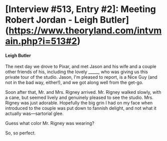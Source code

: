 # [Interview #513, Entry #2]: Meeting Robert Jordan - Leigh Butler](https://www.theoryland.com/intvmain.php?i=513#2)

#### Leigh Butler

The next day we drove to Pixar, and met Jason and his wife and a couple other friends of his, including the lovely \_\_\_\_\_, who was giving us this private tour of the studio. Jason, I'm pleased to report, is a Nice Guy (and not in the bad way, either!), and we got along well from the get-go.

Soon after that, Mr. and Mrs. Rigney arrived. Mr. Rigney walked slowly, with a cane, but seemed lively and genuinely pleased to see the studio. Mrs. Rigney was just adorable. Hopefully the big grin I had on my face when introduced to the couple was put down to fannish delight, and not what it actually was—sartorial glee.

Guess what color Mr. Rigney was wearing?

So, so perfect.

